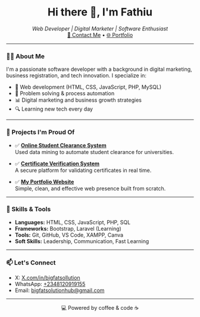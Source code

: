 <h1 align="center">Hi there 👋, I'm Fathiu</h1>
<p align="center">
  <i>Web Developer | Digital Marketer | Software Enthusiast</i><br>
  <a href="mailto:bigfatsolutionhub@gmail.com">📧 Contact Me</a> • 
  <a href="https://fathiu2003.github.io/portfolio" target="_blank">🌐 Portfolio</a>
</p>

---

### 👨‍💻 About Me
I'm a passionate software developer with a background in digital marketing, business registration, and tech innovation. I specialize in:

- 🔧 Web development (HTML, CSS, JavaScript, PHP, MySQL)
- 🧠 Problem solving & process automation
- 📊 Digital marketing and business growth strategies
- 🔍 Learning new tech every day

---

### 🔨 Projects I'm Proud Of

- ✅ **[Online Student Clearance System](https://github.com/yourusername/clearance-system)**  
  Used data mining to automate student clearance for universities.

- ✅ **[Certificate Verification System](https://github.com/yourusername/cert-verify)**  
  A secure platform for validating certificates in real time.

- ✅ **[My Portfolio Website](https://fathiu2003.github.io/portfolio/)**  
  Simple, clean, and effective web presence built from scratch.

---

### 🚀 Skills & Tools

- **Languages:** HTML, CSS, JavaScript, PHP, SQL  
- **Frameworks:** Bootstrap, Laravel (Learning)  
- **Tools:** Git, GitHub, VS Code, XAMPP, Canva  
- **Soft Skills:** Leadership, Communication, Fast Learning

---

### 📫 Let's Connect
- X: [X.com/in/bigfatsollution](#)
- WhatsApp: [+2348120919155](#)
- Email: [bigfatsolutionhub@gmail.com](mailto:bigfatsolutionhub@gmail.com)

---

<p align="center">💻 Powered by coffee & code ☕</p>
